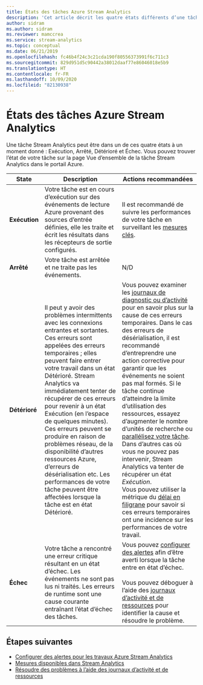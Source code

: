```yaml
---
title: États des tâches Azure Stream Analytics
description: 'Cet article décrit les quatre états différents d’une tâche Stream Analytics : Exécution, Arrêté, Détérioré et Échec.'
author: sidram
ms.author: sidram
ms.reviewer: mamccrea
ms.service: stream-analytics
ms.topic: conceptual
ms.date: 06/21/2019
ms.openlocfilehash: fc46b4f24c3c21cda190f80556373991f6c711c3
ms.sourcegitcommit: 829d951d5c90442a38012daaf77e86046018e5b9
ms.translationtype: HT
ms.contentlocale: fr-FR
ms.lasthandoff: 10/09/2020
ms.locfileid: "82130938"
---
```

# <a name="azure-stream-analytics-job-states"></a>États des tâches Azure Stream Analytics

Une tâche Stream Analytics peut être dans un de ces quatre états à un moment donné : Exécution, Arrêté, Détérioré et Échec. Vous pouvez trouver l’état de votre tâche sur la page Vue d’ensemble de la tâche Stream Analytics dans le portail Azure. 

| State | Description | Actions recommandées |
| --- | --- | --- |
| **Exécution** | Votre tâche est en cours d’exécution sur des événements de lecture Azure provenant des sources d’entrée définies, elle les traite et écrit les résultats dans les récepteurs de sortie configurés. | Il est recommandé de suivre les performances de votre tâche en surveillant les [mesures clés](https://docs.microsoft.com/azure/stream-analytics/stream-analytics-set-up-alerts#scenarios-to-monitor). |
| **Arrêté** | Votre tâche est arrêtée et ne traite pas les événements. | N/D | 
| **Détérioré** | Il peut y avoir des problèmes intermittents avec les connexions entrantes et sortantes. Ces erreurs sont appelées des erreurs temporaires ; elles peuvent faire entrer votre travail dans un état Détérioré. Stream Analytics va immédiatement tenter de récupérer de ces erreurs pour revenir à un état Exécution (en l’espace de quelques minutes). Ces erreurs peuvent se produire en raison de problèmes réseau, de la disponibilité d’autres ressources Azure, d’erreurs de désérialisation etc. Les performances de votre tâche peuvent être affectées lorsque la tâche est en état Détérioré.| Vous pouvez examiner les [journaux de diagnostic ou d’activité](https://docs.microsoft.com/azure/stream-analytics/stream-analytics-job-diagnostic-logs#debugging-using-activity-logs) pour en savoir plus sur la cause de ces erreurs temporaires. Dans le cas des erreurs de désérialisation, il est recommandé d’entreprendre une action corrective pour garantir que les événements ne soient pas mal formés. Si le tâche continue d’atteindre la limite d’utilisation des ressources, essayez d’augmenter le nombre d’unités de recherche ou [parallélisez votre tâche](https://docs.microsoft.com/azure/stream-analytics/stream-analytics-parallelization). Dans d’autres cas où vous ne pouvez pas intervenir, Stream Analytics va tenter de récupérer un état *Exécution*. <br> Vous pouvez utiliser la métrique du [délai en filigrane](https://docs.microsoft.com/azure/stream-analytics/stream-analytics-set-up-alerts#scenarios-to-monitor) pour savoir si ces erreurs temporaires ont une incidence sur les performances de votre travail.|
| **Échec** | Votre tâche a rencontré une erreur critique résultant en un état d’échec. Les événements ne sont pas lus ni traités. Les erreurs de runtime sont une cause courante entraînant l’état d’échec des tâches. | Vous pouvez [configurer des alertes](https://docs.microsoft.com/azure/stream-analytics/stream-analytics-set-up-alerts#set-up-alerts-in-the-azure-portal) afin d’être averti lorsque la tâche entre en état d’échec. <br> <br>Vous pouvez déboguer à l’aide des [journaux d’activité et de ressources](https://docs.microsoft.com/azure/stream-analytics/stream-analytics-job-diagnostic-logs#debugging-using-activity-logs) pour identifier la cause et résoudre le problème.|

## <a name="next-steps"></a>Étapes suivantes
* [Configurer des alertes pour les travaux Azure Stream Analytics](stream-analytics-set-up-alerts.md)
* [Mesures disponibles dans Stream Analytics](https://docs.microsoft.com/azure/stream-analytics/stream-analytics-monitoring#metrics-available-for-stream-analytics)
* [Résoudre des problèmes à l’aide des journaux d’activité et de ressources](https://docs.microsoft.com/azure/stream-analytics/stream-analytics-job-diagnostic-logs)
